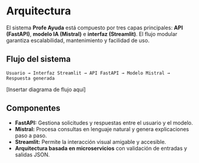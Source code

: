 # Arquitectura

El sistema **Profe Ayuda** está compuesto por tres capas principales: **API (FastAPI)**, **modelo IA (Mistral)** e **interfaz (Streamlit)**.
El flujo modular garantiza escalabilidad, mantenimiento y facilidad de uso.

## Flujo del sistema
```
Usuario → Interfaz Streamlit → API FastAPI → Modelo Mistral → Respuesta generada
```

[Insertar diagrama de flujo aquí]

## Componentes
- **FastAPI:** Gestiona solicitudes y respuestas entre el usuario y el modelo.  
- **Mistral:** Procesa consultas en lenguaje natural y genera explicaciones paso a paso.  
- **Streamlit:** Permite la interacción visual amigable y accesible.  
- **Arquitectura basada en microservicios** con validación de entradas y salidas JSON.

